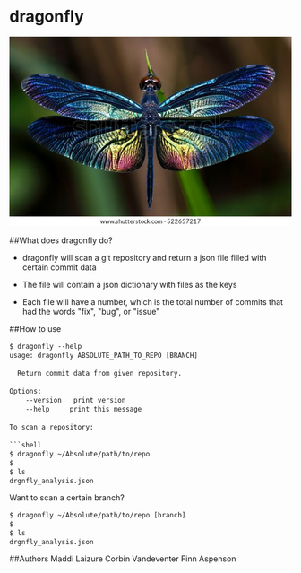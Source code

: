 # dragonfly
![](assets/2-bug.png)

##What does dragonfly do?

* dragonfly will scan a git repository and return a json file filled with certain commit data

* The file will contain a json dictionary with files as the keys

* Each file will have a number, which is the total number of commits that had the words "fix", "bug", or "issue"

##How to use

```shell
$ dragonfly --help
usage: dragonfly ABSOLUTE_PATH_TO_REPO [BRANCH]

  Return commit data from given repository.

Options:
	--version	print version
	--help     print this message

To scan a repository:

```shell
$ dragonfly ~/Absolute/path/to/repo
$
$ ls
drgnfly_analysis.json
```

Want to scan a certain branch?

```shell
$ dragonfly ~/Absolute/path/to/repo [branch]
$
$ ls
drgnfly_analysis.json
```

##Authors
Maddi Laizure
Corbin Vandeventer
Finn Aspenson
